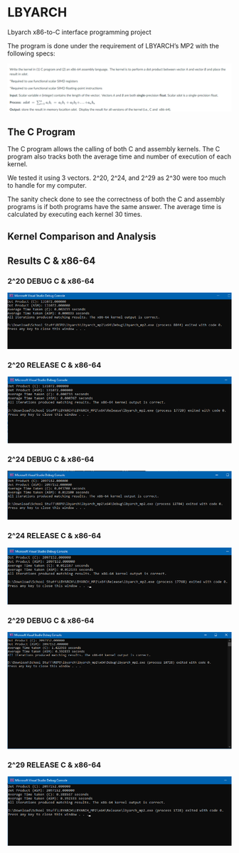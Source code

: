 # LBYARCH
Lbyarch x86-to-C interface programming project

The program is done under the requirement of LBYARCH’s MP2 with the following specs:

![lbyarch specs](PNGs/lbyarch%20specs.PNG)


## The C Program

The C program allows the calling of both C and assembly kernels. The C program also tracks both the average time and number of execution of each kernel. 

We tested it using 3 vectors. 2^20, 2^24, and 2^29 as 2^30 were too much to handle for my computer.

The sanity check done to see the correctness of both the C and assembly programs is if both programs have the same answer. The average time is calculated by executing each kernel 30 times.

## Kernel Comparison and Analysis




## Results C & x86-64 

### 2^20 DEBUG C & x86-64
![2^20 Debug](PNGs/2^20%20debug.PNG)
### 2^20 RELEASE C & x86-64
![2^20 Release](PNGs/2^20%20release.PNG)

### 2^24 DEBUG C & x86-64
![2^24 Debug](PNGs/2^24%20debug.PNG)
### 2^24 RELEASE C & x86-64
![2^24 Release](PNGs/2^24%20release.PNG)

### 2^29 DEBUG C & x86-64
![2^20 Debug](PNGs/2^29%20debug.PNG)
### 2^29 RELEASE C & x86-64
![2^29 Release](PNGs/2^29%20release.PNG)
